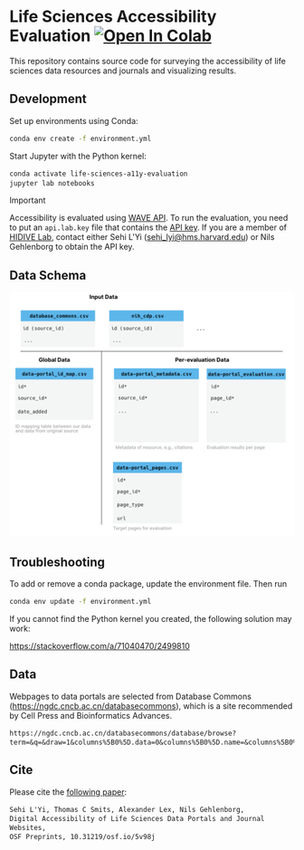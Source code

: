 # Life Sciences Accessibility Evaluation [![Open In Colab](https://colab.research.google.com/assets/colab-badge.svg)](https://colab.research.google.com/github/hms-dbmi/life-sciences-a11y-evaluation/blob/main/notebooks/index.ipynb)

This repository contains source code for surveying the accessibility of life sciences data resources and journals and visualizing results.

## Development

Set up environments using Conda:

```sh
conda env create -f environment.yml
```

Start Jupyter with the Python kernel:

```sh
conda activate life-sciences-a11y-evaluation
jupyter lab notebooks
```

> [!IMPORTANT]  
> Accessibility is evaluated using [WAVE API](https://wave.webaim.org/api/). To run the evaluation, you need to put an `api.lab.key` file that contains the [API key](https://wave.webaim.org/api/details). If you are a member of [HIDIVE Lab](https://hidivelab.org/), contact either Sehi L'Yi (sehi_lyi@hms.harvard.edu) or Nils Gehlenborg to obtain the API key.

## Data Schema

<img src='./images/data-schema.png' width='800px'/>

## Troubleshooting

To add or remove a conda package, update the environment file. Then run

```sh
conda env update -f environment.yml
```

If you cannot find the Python kernel you created, the following solution may work:

https://stackoverflow.com/a/71040470/2499810

## Data

Webpages to data portals are selected from Database Commons (https://ngdc.cncb.ac.cn/databasecommons), which is a site recommended by Cell Press and Bioinformatics Advances. 

```
https://ngdc.cncb.ac.cn/databasecommons/database/browse?term=&q=&draw=1&columns%5B0%5D.data=0&columns%5B0%5D.name=&columns%5B0%5D.searchable=false&columns%5B0%5D.orderable=false&columns%5B0%5D.search.value=&columns%5B0%5D.search.regex=false&columns%5B1%5D.data=zindex&columns%5B1%5D.name=&columns%5B1%5D.searchable=true&columns%5B1%5D.orderable=true&columns%5B1%5D.search.value=&columns%5B1%5D.search.regex=false&columns%5B2%5D.data=citation&columns%5B2%5D.name=&columns%5B2%5D.searchable=true&columns%5B2%5D.orderable=true&columns%5B2%5D.search.value=&columns%5B2%5D.search.regex=false&columns%5B3%5D.data=shortName&columns%5B3%5D.name=&columns%5B3%5D.searchable=true&columns%5B3%5D.orderable=true&columns%5B3%5D.search.value=&columns%5B3%5D.search.regex=false&columns%5B4%5D.data=foundedYear&columns%5B4%5D.name=&columns%5B4%5D.searchable=true&columns%5B4%5D.orderable=true&columns%5B4%5D.search.value=&columns%5B4%5D.search.regex=false&order%5B0%5D.column=1&order%5B0%5D.dir=desc&order%5B1%5D.column=4&order%5B1%5D.dir=DESC&start=0&length=10000&search.value=&search.regex=false&_=1667231167872
```

## Cite

Please cite the [following paper](https://osf.io/5v98j/):

```
Sehi L'Yi, Thomas C Smits, Alexander Lex, Nils Gehlenborg, 
Digital Accessibility of Life Sciences Data Portals and Journal Websites, 
OSF Preprints, 10.31219/osf.io/5v98j
```
